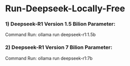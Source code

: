 # Run-Deepseek-Locally-Free

### 1) Deepseek-R1 Version 1.5 Bilion Parameter:
Command Run:
    ollama run deepseek-r1:1.5b

### 2) Deepseek-R1 Version 7 Bilion Parameter:
Command Run:
    ollama run deepseek-r1:7b
